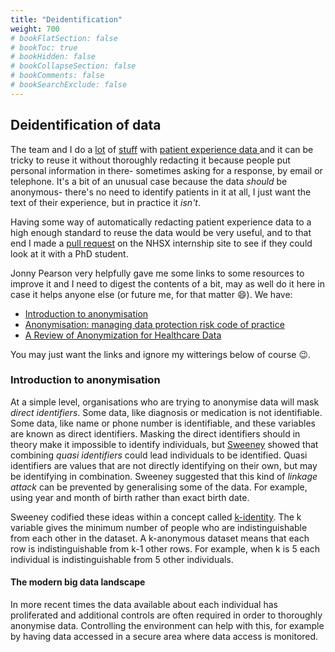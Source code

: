 ```yaml
---
title: "Deidentification"
weight: 700
# bookFlatSection: false
# bookToc: true
# bookHidden: false
# bookCollapseSection: false
# bookComments: false
# bookSearchExclude: false
---
```


## Deidentification of data

The team and I do a [lot](https://github.com/CDU-data-science-team/pxtextmining) of [stuff](https://github.com/CDU-data-science-team/experiencesdashboard) with [patient experience data ](https://github.com/nhs-r-community/pxtextmineR) and it can be tricky to reuse it without thoroughly redacting it because people put personal information in there- sometimes asking for a response, by email or telephone. It's a bit of an unusual case because the data _should_ be anonymous- there's no need to identify patients in it at all, I just want the text of their experience, but in practice it _isn't_. 

Having some way of automatically redacting patient experience data to a high enough standard to reuse the data would be very useful, and to that end I made a [pull request](https://github.com/nhsx/nhsx-internship-projects/pull/4) on the NHSX internship site to see if they could look at it with a PhD student.

Jonny Pearson very helpfully gave me some links to some resources to improve it and I need to digest the contents of a bit, may as well do it here in case it helps anyone else (or future me, for that matter :smile:). We have:

* [Introduction to anonymisation](https://go.privitar.com/rs/588-MYA-374/images/2021-07-Privitar-Bristows-Intro_to_Anonymisation.pdf)
* [Anonymisation: managing data protection risk code of practice](https://ico.org.uk/media/1061/anonymisation-code.pdf)
* [A Review of Anonymization for Healthcare Data](https://arxiv.org/pdf/2104.06523.pdf)

You may just want the links and ignore my witterings below of course :wink:.

### Introduction to anonymisation

At a simple level, organisations who are trying to anonymise data will mask _direct identifiers_. Some data, like diagnosis or medication is not identifiable. Some data, like name or phone number is identifiable, and these variables are known as direct identifiers. Masking the direct identifiers should in theory make it impossible to identify individuals, but [Sweeney](https://dataprivacylab.org/projects/identifiability/index.html) showed that combining _quasi identifiers_ could lead individuals to be identified. Quasi identifiers are values that are not directly identifying on their own, but may be identifying in combination. Sweeney suggested that this kind of _linkage attack_ can be prevented by generalising some of the data. For example, using year and month of birth rather than exact birth date. 

Sweeney codified these ideas within a concept called [k-identity](https://dataprivacylab.org/dataprivacy/projects/kanonymity/kanonymity.html). The k variable gives the minimum number of people who are indistinguishable from each other in the dataset. A k-anonymous dataset means that each row is indistinguishable from k-1 other rows. For example, when k is 5 each individual is indistinguishable from 5 other individuals. 

#### The modern big data landscape

In more recent times the data available about each individual has proliferated and additional controls are often required in order to thoroughly anonymise data. Controlling the environment can help with this, for example by having data accessed in a secure area where data access is monitored. 